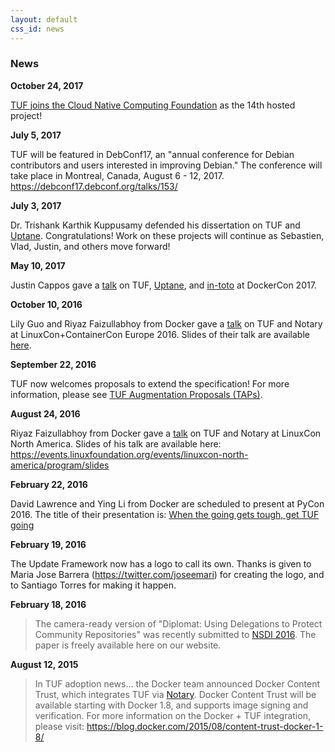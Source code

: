 ```yaml
---
layout: default
css_id: news
---
```


### News

**October 24, 2017**

>
[TUF joins the Cloud Native Computing
Foundation](https://www.cncf.io/announcement/2017/10/24/cncf-host-two-security-projects-notary-tuf-specification/)
as the 14th hosted project!

**July 5, 2017**

>
TUF will be featured in DebConf17, an "annual conference for Debian
contributors and users interested in improving Debian."  The conference will
take place in Montreal, Canada, August 6 - 12, 2017.
https://debconf17.debconf.org/talks/153/

**July 3, 2017**

>
Dr. Trishank Karthik Kuppusamy defended his dissertation on TUF and
[Uptane](https://uptane.github.io).  Congratulations!  Work on these projects
will continue as Sebastien, Vlad, Justin, and others move forward!

**May 10, 2017**

>
Justin Cappos gave a
[talk](https://ssl.engineering.nyu.edu/blog/2017-04-24-DockerCon) on TUF,
[Uptane](https://uptane.github.io), and [in-toto](https://in-toto.io/) at
DockerCon 2017.

**October 10, 2016**

>
Lily Guo and Riyaz Faizullabhoy from Docker gave a
[talk](https://linuxconcontainerconeurope2016.sched.org/event/7oI1/software-update-security-when-the-going-gets-tough-get-tuf-going-riyaz-faizullabhoy-lily-guo-docker?iframe=no&w=i:100;&sidebar=yes&bg=no)
on TUF and Notary at LinuxCon+ContainerCon Europe 2016.  Slides of their talk
are available
[here](http://schd.ws/hosted_files/linuxconcontainerconeurope2016/50/When%20the%20going%20gets%20tough%2C%20get%20TUF%20going%21%20Linuxcon%20EU.pdf).

**September 22, 2016**

>
TUF now welcomes proposals to extend the specification! For more information,
please see [TUF Augmentation Proposals
(TAPs)](https://github.com/theupdateframework/taps).

**August 24, 2016**

>
Riyaz Faizullabhoy from Docker gave a
[talk](https://lcccna2016.sched.org/event/7JWU/when-the-going-gets-tough-get-tuf-going-riyaz-faizullabhoy-docker)
on TUF and Notary at LinuxCon North America.  Slides of his talk are available
here:
https://events.linuxfoundation.org/events/linuxcon-north-america/program/slides

**February 22, 2016**

>
David Lawrence and Ying Li from Docker are scheduled to present at PyCon 2016.  The title
of their presentation is: [When the going gets tough, get TUF going](https://us.pycon.org/2016/schedule/presentation/2187/)

**February 19, 2016**

>
The Update Framework now has a logo to call its own.  Thanks is given to Maria
Jose Barrera (https://twitter.com/joseemari) for creating the logo, and to
Santiago Torres for making it happen.

**February 18, 2016**

> The camera-ready version of "Diplomat: Using Delegations to Protect Community
> Repositories" was recently submitted to [NSDI
> 2016](https://www.usenix.org/conference/nsdi16).  The paper is freely
> available here on our website.

**August 12, 2015**

> In TUF adoption news... the Docker team announced Docker Content Trust, which
> integrates TUF via [Notary](https://github.com/docker/notary).  Docker
> Content Trust will be available starting with Docker 1.8, and supports image
> signing and verification.  For more information on the Docker + TUF
> integration, please visit:
https://blog.docker.com/2015/08/content-trust-docker-1-8/
